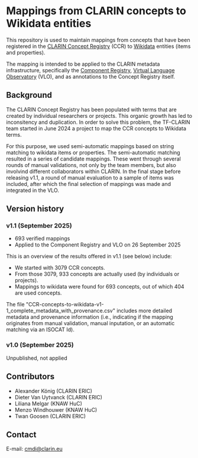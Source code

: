 # Mappings from CLARIN concepts to Wikidata entities

This repository is used to maintain mappings from concepts that have been registered
in the [CLARIN Concept Registry](https://concepts.clarin.eu/ccr/) (CCR) to 
[Wikidata](https://www.wikidata.org) entities (items and properties).

The mapping is intended to be applied to the CLARIN metadata infrastructure,
specifically the [Component Registry](https://catalog.clarin.eu/ds/ComponentRegistry/),
[Virtual Language Observatory](https://vlo.clarin.eu) (VLO), and as annotations to
the Concept Registry itself.

## Background

The CLARIN Concept Registry has been populated with terms that are created by individual researchers or projects. This organic growth has led to inconsitency and duplication. In order to solve this problem, the TF-CLARIN team started in June 2024 a project to map the CCR concepts to Wikidata terms.

For this purpose, we used semi-automatic mappings based on string matching to wikidata items or properties. The semi-automatic matching resulted in a series of candidate mappings. These went through several rounds of manual validations, not only by the team members, but also involvind different collaborators within CLARIN. In the final stage before releasing v1.1, a round of manual evaluation to a sample of items was included, after which the final selection of mappings was made and integrated in the VLO.


## Version history

### v1.1 (September 2025)

* 693 verified mappings
* Applied to the Component Registry and VLO on 26 September 2025

This is an overview of the results offered in v1.1 (see below) include:

- We started with 3079 CCR concepts.
- From those 3079, 933 concepts are actually used (by individuals or projects).
- Mappings to wikidata were found for 693 concepts, out of which 404 are used concepts.

The file "CCR-concepts-to-wikidata-v1-1_complete_metadata_with_provenance.csv" includes more detailed metadata and provenance information (i.e., indicating if the mapping originates from manual validation, manual inputation, or an automatic matching via an ISOCAT Id).
  
### v1.0 (September 2025)

Unpublished, not applied

## Contributors

- Alexander König (CLARIN ERIC)
- Dieter Van Uytvanck (CLARIN ERIC)
- Liliana Melgar (KNAW HuC)
- Menzo Windhouwer (KNAW HuC)
- Twan Goosen (CLARIN ERIC)

## Contact

E-mail: [cmdi@clarin.eu](cmdi@clarin.eu)